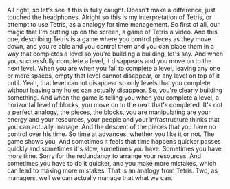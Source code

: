All right, so let's see if this is fully caught. Doesn't make a difference, just touched the headphones. Alright so this is my interpretation of Tetris, or attempt to use Tetris, as a analogy for time management. So first of all, our magic that I'm putting up on the screen, a game of Tetris a video. And this one, describing Tetris is a game where you control pieces as they move down, and you're able and you control them and you can place them in a way that completes a level so you're building a building, let's say. And when you successfully complete a level, it disappears and you move on to the next level. When you are when you fail to complete a level, leaving any one or more spaces, empty that level cannot disappear, or any level on top of it until. Yeah, that level cannot disappear so only levels that you complete without leaving any holes can actually disappear. So, you're clearly building something. And when the game is telling you when you complete a level, a horizontal level of blocks, you move on to the next that's completed. It's not a perfect analogy, the pieces, the blocks, you are manipulating are your energy and your resources, your people and your infrastructure thinks that you can actually manage. And the descent of the pieces that you have no control over his time. So time at advances, whether you like it or not. The game shows you, And sometimes it feels that time happens quicker passes quickly and sometimes it's slow, sometimes you have. Sometimes you have more time. Sorry for the redundancy to arrange your resources. And sometimes you have to do it quicker, and you make more mistakes, which can lead to making more mistakes. That is an analogy from Tetris. Two, as managers, well we can actually manage that what we can.

